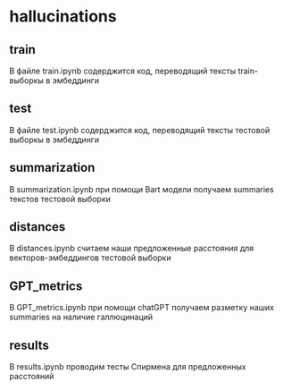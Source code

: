 # hallucinations

## train

В файле train.ipynb содерджится код, переводящий тексты train-выборкы в эмбеддинги

## test 

В файле test.ipynb содерджится код, переводящий тексты тестовой выборкы в эмбеддинги

## summarization

В summarization.ipynb при помощи Bart модели получаем summaries текстов тестовой выборки

## distances

В distances.ipynb считаем наши предложенные расстояния для векторов-эмбеддингов тестовой выборки

## GPT_metrics

В GPT_metrics.ipynb при помощи chatGPT получаем разметку наших summaries на наличие галлюцинаций

## results

В results.ipynb проводим тесты Спирмена для предложенных расстояний
